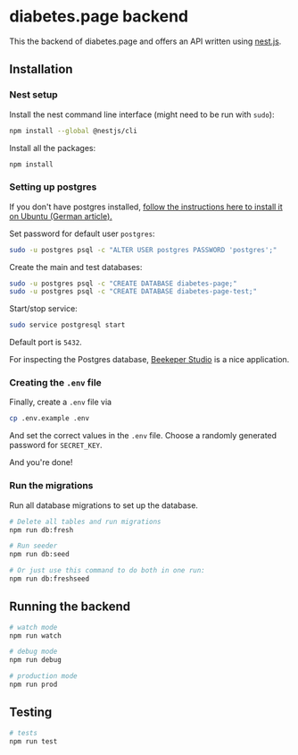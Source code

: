 # diabetes.page backend

This the backend of diabetes.page and offers an API written using [nest.js](https://nestjs.com/).

## Installation

### Nest setup

Install the nest command line interface (might need to be run with `sudo`):

```bash
npm install --global @nestjs/cli
```

Install all the packages:

```bash
npm install
```

### Setting up postgres

If you don't have postgres installed, [follow the instructions here to install it on Ubuntu (German article).](https://www.digitalocean.com/community/tutorials/how-to-install-and-use-postgresql-on-ubuntu-18-04-de)

Set password for default user `postgres`:

```bash
sudo -u postgres psql -c "ALTER USER postgres PASSWORD 'postgres';"
```

Create the main and test databases:

```bash
sudo -u postgres psql -c "CREATE DATABASE diabetes-page;"
sudo -u postgres psql -c "CREATE DATABASE diabetes-page-test;"
```

Start/stop service:

```bash
sudo service postgresql start
```

Default port is `5432`.

For inspecting the Postgres database, [Beekeper Studio](https://www.beekeeperstudio.io/) is a nice application.

### Creating the `.env` file

Finally, create a `.env` file via

```bash
cp .env.example .env
```

And set the correct values in the `.env` file. Choose a randomly generated password for `SECRET_KEY`.

And you're done!

### Run the migrations

Run all database migrations to set up the database.

```bash
# Delete all tables and run migrations
npm run db:fresh

# Run seeder 
npm run db:seed

# Or just use this command to do both in one run:
npm run db:freshseed
```

## Running the backend

```bash
# watch mode
npm run watch

# debug mode
npm run debug

# production mode
npm run prod
```

## Testing

```bash
# tests
npm run test
```
